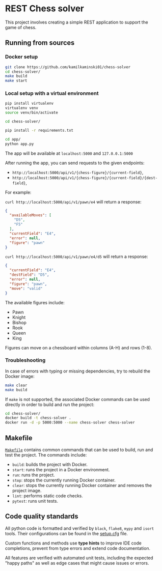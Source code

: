 # REST Chess solver

This project involves creating a simple REST application to support the game of chess.

## Running from sources

### Docker setup

```bash
git clone https://github.com/kamilkaminski01/chess-solver
cd chess-solver/
make build
make start
```

### Local setup with a virtual environment

```bash
pip install virtualenv
virtualenv venv
source venv/bin/activate

cd chess-solver/

pip install -r requirements.txt

cd app/
python app.py
```

The app will be available at `localhost:5000` and `127.0.0.1:5000`

After running the app, you can send requests to the given endpoints:

- `http://localhost:5000/api/v1/{chess-figure}/{current-field}`,
- `http://localhost:5000/api/v1/{chess-figure}/{current-field}/{dest-field}`,

For example:

`curl http://localhost:5000/api/v1/pawn/e4` will return a response: 
```json
{
  "availableMoves": [
    "D5",
    "F5"
  ],
  "currentField": "E4",
  "error": null,
  "figure": "pawn"
}
```

`curl http://localhost:5000/api/v1/pawn/e4/d5` will return a response:
```json
{
  "currentField": "E4",
  "destField": "D5",
  "error": null,
  "figure": "pawn",
  "move": "valid"
}
```

The available figures include:
- Pawn
- Knight
- Bishop
- Rook
- Queen
- King

Figures can move on a chessboard within columns (A-H) and rows (1-8).

### Troubleshooting

In case of errors with typing or missing dependencies, try to rebuild the
Docker image:

```bash
make clear
make build
```

If `make` is not supported, the associated Docker commands can be
used directly in order to build and run the project:

```bash
cd chess-solver/
docker build -t chess-solver .
docker run -d -p 5000:5000 --name chess-solver chess-solver
```

## Makefile

[`Makefile`](Makefile) contains common commands that can be used to build, run 
and test the project. The commands include:

- `build`: builds the project with Docker.
- `start`: runs the project in a Docker environment.
- `run`: runs the project.
- `stop`: stops the currently running Docker container.
- `clear`: stops the currently running Docker container and removes the project image.
- `lint`: performs static code checks.
- `pytest`: runs unit tests.

## Code quality standards

All python code is formatted and verified by `black`, `flake8`,
`mypy` and `isort` tools. Their configurations can be found in the
[setup.cfg](app/setup.cfg) file.

Custom functions and methods use **type hints** to improve IDE code
completions, prevent from type errors and extend code documentation.

All features are verified with automated unit tests, including
the expected "happy paths" as well as edge cases that might cause issues
or errors.
